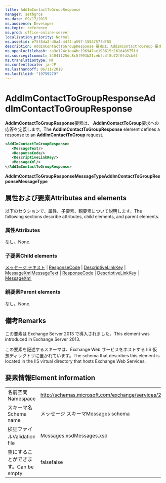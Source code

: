 ```yaml
---
title: AddImContactToGroupResponse
manager: sethgros
ms.date: 09/17/2015
ms.audience: Developer
ms.topic: reference
ms.prod: office-online-server
localization_priority: Normal
ms.assetid: e75f8da2-d0a4-44f4-a597-1554757fdf55
description: AddImContactToGroupResponse 要素は、AddImContactToGroup 要求への応答を定義します。
ms.openlocfilehash: ca9e124c1ea4bc196947ae198615c161d406751d
ms.sourcegitcommit: 34041125dc8c5f993b21cebfc4f8b72f0fd2cb6f
ms.translationtype: MT
ms.contentlocale: ja-JP
ms.lasthandoff: 06/11/2018
ms.locfileid: "19759279"
---
```

# <a name="addimcontacttogroupresponse"></a><span data-ttu-id="abd8d-103">AddImContactToGroupResponse</span><span class="sxs-lookup"><span data-stu-id="abd8d-103">AddImContactToGroupResponse</span></span>

<span data-ttu-id="abd8d-104">**AddImContactToGroupResponse**要素は、 **AddImContactToGroup**要求への応答を定義します。</span><span class="sxs-lookup"><span data-stu-id="abd8d-104">The **AddImContactToGroupResponse** element defines a response to an **AddImContactToGroup** request.</span></span> 
  
```XML
<AddImContactToGroupResponse>
   <MessageText/>
   <ResponseCode/>
   <DescriptiveLinkKey/>
   <MessageXml/>
</AddImContactToGroupResponse>
```

 <span data-ttu-id="abd8d-105">**AddImContactToGroupResponseMessageType**</span><span class="sxs-lookup"><span data-stu-id="abd8d-105">**AddImContactToGroupResponseMessageType**</span></span>
## <a name="attributes-and-elements"></a><span data-ttu-id="abd8d-106">属性および要素</span><span class="sxs-lookup"><span data-stu-id="abd8d-106">Attributes and elements</span></span>

<span data-ttu-id="abd8d-107">以下のセクションで、属性、子要素、親要素について説明します。</span><span class="sxs-lookup"><span data-stu-id="abd8d-107">The following sections describe attributes, child elements, and parent elements.</span></span>
  
### <a name="attributes"></a><span data-ttu-id="abd8d-108">属性</span><span class="sxs-lookup"><span data-stu-id="abd8d-108">Attributes</span></span>

<span data-ttu-id="abd8d-109">なし。</span><span class="sxs-lookup"><span data-stu-id="abd8d-109">None.</span></span>
  
### <a name="child-elements"></a><span data-ttu-id="abd8d-110">子要素</span><span class="sxs-lookup"><span data-stu-id="abd8d-110">Child elements</span></span>

<span data-ttu-id="abd8d-111">[メッセージ テキスト](messagetext.md) | [ResponseCode](responsecode.md) | [DescriptiveLinkKey](descriptivelinkkey.md) | [MessageXml](messagexml.md)</span><span class="sxs-lookup"><span data-stu-id="abd8d-111">[MessageText](messagetext.md) | [ResponseCode](responsecode.md) | [DescriptiveLinkKey](descriptivelinkkey.md) | [MessageXml](messagexml.md)</span></span>
  
### <a name="parent-elements"></a><span data-ttu-id="abd8d-112">親要素</span><span class="sxs-lookup"><span data-stu-id="abd8d-112">Parent elements</span></span>

<span data-ttu-id="abd8d-113">なし。</span><span class="sxs-lookup"><span data-stu-id="abd8d-113">None.</span></span>
  
## <a name="remarks"></a><span data-ttu-id="abd8d-114">備考</span><span class="sxs-lookup"><span data-stu-id="abd8d-114">Remarks</span></span>

<span data-ttu-id="abd8d-115">この要素は Exchange Server 2013 で導入されました。</span><span class="sxs-lookup"><span data-stu-id="abd8d-115">This element was introduced in Exchange Server 2013.</span></span>
  
<span data-ttu-id="abd8d-116">この要素を記述するスキーマは、Exchange Web サービスをホストする IIS 仮想ディレクトリに置かれています。</span><span class="sxs-lookup"><span data-stu-id="abd8d-116">The schema that describes this element is located in the IIS virtual directory that hosts Exchange Web Services.</span></span>
  
## <a name="element-information"></a><span data-ttu-id="abd8d-117">要素情報</span><span class="sxs-lookup"><span data-stu-id="abd8d-117">Element information</span></span>

|||
|:-----|:-----|
|<span data-ttu-id="abd8d-118">名前空間</span><span class="sxs-lookup"><span data-stu-id="abd8d-118">Namespace</span></span>  <br/> |http://schemas.microsoft.com/exchange/services/2006/messages  <br/> |
|<span data-ttu-id="abd8d-119">スキーマ名</span><span class="sxs-lookup"><span data-stu-id="abd8d-119">Schema name</span></span>  <br/> |<span data-ttu-id="abd8d-120">メッセージ スキーマ</span><span class="sxs-lookup"><span data-stu-id="abd8d-120">Messages schema</span></span>  <br/> |
|<span data-ttu-id="abd8d-121">検証ファイル</span><span class="sxs-lookup"><span data-stu-id="abd8d-121">Validation file</span></span>  <br/> |<span data-ttu-id="abd8d-122">Messages.xsd</span><span class="sxs-lookup"><span data-stu-id="abd8d-122">Messages.xsd</span></span>  <br/> |
|<span data-ttu-id="abd8d-123">空にすることができます。</span><span class="sxs-lookup"><span data-stu-id="abd8d-123">Can be empty</span></span>  <br/> |<span data-ttu-id="abd8d-124">false</span><span class="sxs-lookup"><span data-stu-id="abd8d-124">false</span></span>  <br/> |
   


